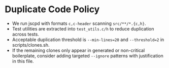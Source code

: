 # Duplicate Code Policy

- We run jscpd with formats `c,c-header` scanning `src/**/*.{c,h}`.
- Test utilities are extracted into `test_utils.c/h` to reduce duplication across tests.
- Acceptable duplication threshold is `--min-lines=20` and `--threshold=2` in scripts/clones.sh.
- If the remaining clones only appear in generated or non-critical boilerplate, consider adding targeted `--ignore` patterns with justification in this file.
